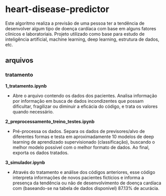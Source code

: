 # heart-disease-predictor
  Este algoritmo realiza a previsão de uma pessoa ter a tendência de desenvolver algum tipo de doença cardíaca com base em alguns fatores clínicos e laboratoriais. Projeto utilizado como base para estudo de inteligência artificial, machine learning, deep learning, estrutura de dados, etc.
  

## arquivos

### tratamento
**1_tratamento.ipynb**
- Abre o arquivo contendo os dados dos pacientes. Analisa informação por informação em busca de dados incondizentes que possam dificultar, fragilizar ou diminuir a eficácia do código, e trata os valores quando necessário.

**2_preprocessamento_treino_testes.ipynb**
- Pré-processa os dados. Separa os dados de previsores/alvo de diferentes formas e testa em aproximadamente 10 modelos de deep learning de aprendizado supervisionado (classificação), buscando o melhor modelo possível com o melhor formato de dados. Ao final, exporta os dados tratados.

**3_simulador.ipynb**
- Através do tratamento e análise dos códigos anteriores, esse código interpreta informações de novos pacientes fictícios e informa a presença da tendência ou não de desenvolvimento de doença cardíaca com (baseando-se na tabela de dados disponível) 87.13% de acurácia.
